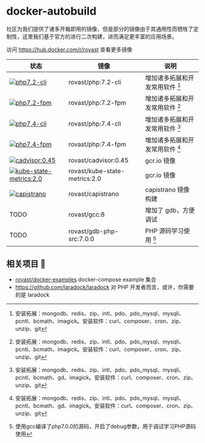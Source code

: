 # docker-autobuild

社区为我们提供了诸多开箱即用的镜像，但是部分的镜像由于其通用性而牺牲了定制性，这里我们基于官方的进行二次构建，进而满足更丰富的应用场景。

访问 https://hub.docker.com/r/rovast 查看更多镜像

| 状态 | 镜像               | 说明                            |
| ---- | ------------------ | ------------------------------- |
|  [![php7.2-cli](https://github.com/rovast/docker-autobuild/actions/workflows/php7.2-cli.yml/badge.svg)](https://github.com/rovast/docker-autobuild/actions/workflows/php7.2-cli.yml)    | rovast/php:7.2-cli | 增加诸多拓展和开发常用软件 [^1] |
|  [![php7.2-fpm](https://github.com/rovast/docker-autobuild/actions/workflows/php7.2-fpm.yml/badge.svg)](https://github.com/rovast/docker-autobuild/actions/workflows/php7.2-fpm.yml)   | rovast/php:7.2-fpm | 增加诸多拓展和开发常用软件 [^1] |
|  [![php7.4-cli](https://github.com/rovast/docker-autobuild/actions/workflows/php7.4-cli.yml/badge.svg)](https://github.com/rovast/docker-autobuild/actions/workflows/php7.4-cli.yml)    | rovast/php:7.4-cli | 增加诸多拓展和开发常用软件 [^2] |
|  [![php7.4-fpm](https://github.com/rovast/docker-autobuild/actions/workflows/php7.4-fpm.yml/badge.svg)](https://github.com/rovast/docker-autobuild/actions/workflows/php7.4-fpm.yml)   | rovast/php:7.4-fpm | 增加诸多拓展和开发常用软件 [^2] |
|  [![cadvisor:0.45](https://github.com/rovast/docker-autobuild/actions/workflows/cadvisor0.45.yml/badge.svg)](https://github.com/rovast/docker-autobuild/actions/workflows/cadvisor0.45.yml)   | rovast/cadvisor:0.45 | gcr.io 镜像 |
|  [![kube-state-metrics:2.0](https://github.com/rovast/docker-autobuild/actions/workflows/kube-state-metrics2.0.yml/badge.svg)](https://github.com/rovast/docker-autobuild/actions/workflows/kube-state-metrics2.0.yml)   | rovast/kube-state-metrics:2.0 | gcr.io 镜像 |
|  [![capistrano](https://github.com/rovast/docker-autobuild/actions/workflows/capistrano.yml/badge.svg)](https://github.com/rovast/docker-autobuild/actions/workflows/capistrano.yml)   | rovast/capistrano | capistrano 镜像构建 |
| TODO | rovast/gcc:8 |  增加了 gdb，方便调试 |
| TODO | rovast/gdb-php-src:7.0.0 | PHP 源码学习使用 [^3] |



[^1]: 安装拓展：mongodb、redis、zip、intl、pdo、pdo_mysql、mysqli、pcntl、bcmath、imagick。安装软件：curl、composer、cron、zip、unzip、git
[^2]: 安装拓展：mongodb、redis、zip、intl、pdo、pdo_mysql、mysqli、pcntl、bcmath、gd、imagick。安装软件：curl、composer、cron、zip、unzip、git
[^3]: 使用gcc编译了php7.0.0的源码，开启了debug参数，用于调试学习PHP源码使用


## 相关项目 :link:

- [rovast/docker-examples](https://github.com/rovast/docker-examples) docker-compose example 集合
- https://github.com/laradock/laradock 对 PHP 开发者而言，或许，你需要的是 laradock
